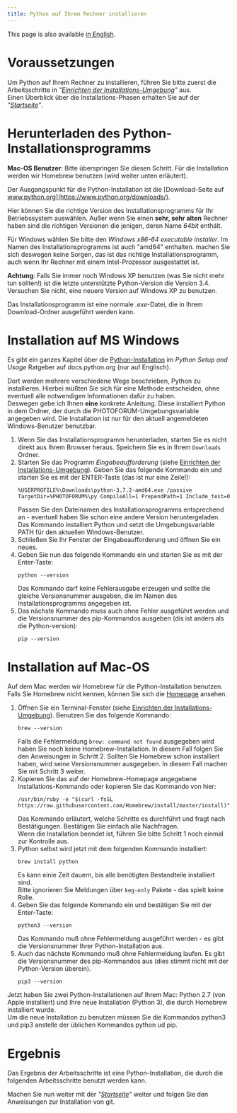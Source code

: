 ```yaml
---
title: Python auf Ihrem Rechner installieren
---
```


This page is also available [in English](../pythonsetup).

# Voraussetzungen

Um Python auf Ihrem Rechner zu installieren, führen Sie bitte zuerst die
Arbeitsschritte in
_"[Einrichten der Installations-Umgebung](../envsetup_de)"_ aus.   
Einen Überblick über die Installations-Phasen erhalten Sie auf der
_"[Startseite](../index_de)"_.

# Herunterladen des Python-Installationsprogramms

**Mac-OS Benutzer**: Bitte überspringen Sie diesen Schritt. Für die Installation
werden wir Homebrew benutzen (wird weiter unten erläutert).

Der Ausgangspunkt für die Python-Installation ist die
[Download-Seite auf www.python.org](https://www.python.org/downloads/).

Hier können Sie die richtige Version des Installationsprogramms für Ihr Betriebssystem
auswählen. Außer wenn Sie einen **sehr, sehr alten** Rechner haben sind die
richtigen Versionen die jenigen, deren Name _64bit_ enthält.

Für Windows wählen Sie bitte den *Windows x86-64 executable installer*.
Im Namen des Installationsprogramms ist auch "amd64" enthalten. machen Sie sich deswegen
keine Sorgen, das ist das richtige Installationsprogramm, auch wenn Ihr Rechner mit
einem Intel-Prozessor ausgestattet ist.

**Achtung**: Falls Sie immer noch Windows XP benutzen (was Sie nicht mehr tun sollten!)
ist die letzte unterstützte Python-Version die Version 3.4. Versuchen Sie nicht, eine
neuere Version auf Windows XP zu benutzen.

Das Installationsprogramm ist eine normale *.exe*-Datei, die in Ihrem Download-Ordner
ausgeführt werden kann.

# Installation auf MS Windows

Es gibt ein ganzes Kapitel über die
[Python-Installation](https://docs.python.org/3/using/windows.html) im
*Python Setup and Usage* Ratgeber auf docs.python.org (nur auf Englisch).

Dort werden mehrere verschiedene Wege beschrieben, Python zu installieren.
Hierbei müßten Sie sich für eine Methode entscheiden, ohne eventuell alle notwendigen
Informationen dafür zu haben.  
Deswegen gebe ich Ihnen **eine** konkrete Anleitung. Diese installiert Python in dem Ordner,
der durch die PHOTOFORUM-Umgebungsvariable angegeben wird. Die Installation ist nur
für den aktuell angemeldeten Windows-Benutzer benutzbar.

1. Wenn Sie das Installationsprogramm herunterladen, starten Sie es nicht direkt aus Ihrem
   Browser heraus. Speichern Sie es in Ihrem `Downloads` Ordner.
2. Starten Sie das Programm _Eingabeaufforderung_ (siehe [Einrichten der Installations-Umgebung](../envsetup_de)).
   Geben Sie das folgende Kommando ein und starten Sie es mit der ENTER-Taste (das ist nur eine Zeile!):   
   ```Shell
   %USERPROFILE%\Downloads\python-3.7.2-amd64.exe /passive TargetDir=%PHOTOFORUM%\py CompileAll=1 PrependPath=1 Include_test=0
   ```
   Passen Sie den Dateinamen des Installationsprogramms entsprechend an - eventuell haben
   Sie schon eine andere Version heruntergeladen.   
   Das Kommando installiert Python und setzt die Umgebungsvariable PATH für den aktuellen
   Windows-Benutzer.  
3. Schließen Sie Ihr Fenster der Eingabeaufforderung und öffnen Sie ein neues.
4. Geben Sie nun das folgende Kommando ein und starten Sie es mit der Enter-Taste:   
   ```Shell
   python --version
   ```
   Das Kommando darf keine Fehlerausgabe erzeugen und sollte die gleiche Versionsnummer ausgeben,
   die im Namen des Installationsprogramms angegeben ist.
5. Das nächste Kommando muss auch ohne Fehler ausgeführt werden und die Versionsnummer des
   pip-Kommandos ausgeben (dis ist anders als die Python-version):   
   ```Shell
   pip --version
   ```

# Installation auf Mac-OS

Auf dem Mac werden wir Homebrew für die Python-Installation benutzen. Falls Sie Homebrew
nicht kennen, können Sie sich die [Homepage](https://brew.sh/index_de) ansehen.

1. Öffnen Sie ein Terminal-Fenster (siehe [Einrichten der Installations-Umgebung](../envsetup_de)).
   Benutzen Sie das folgende Kommando:  
   ```Shell
   brew --version
   ```
   Falls die Fehlermeldung `brew: command not found` ausgegeben wird haben Sie noch keine
   Homebrew-Installation. In diesem Fall folgen Sie den Anweisungen in Schritt 2.
   Sollten Sie Homebrew schon installiert haben, wird seine Versionsnummer ausgegeben. In diesem Fall
   machen Sie mit Schritt 3 weiter.
2. Kopieren Sie das auf der Homebrew-Homepage angegebene Installations-Kommando oder kopieren Sie
   das Kommando von hier:   
   ```Shell
   /usr/bin/ruby -e "$(curl -fsSL https://raw.githubusercontent.com/Homebrew/install/master/install)"
   ```
   Das Kommando erläutert, welche Schritte es durchführt und fragt nach Bestätigungen.
   Bestätigen Sie einfach alle Nachfragen.   
   Wenn die Installation beendet ist, führen Sie bitte Schritt 1 noch einmal zur Kontrolle aus.
3. Python selbst wird jetzt mit dem folgenden Kommando installiert:   
   ```Shell
   brew install python
   ```
   Es kann einie Zeit dauern, bis alle benötigten Bestandteile installiert sind.   
   Bitte ignorieren Sie Meldungen über `keg-only` Pakete - das spielt keine Rolle.
4. Geben Sie das folgende Kommando ein und bestätigen Sie mit der Enter-Taste:   
   ```Shell
   python3 --version
   ```
   Das Kommando muß ohne Fehlermeldung ausgeführt werden - es gibt die Versionsnummer
   Ihrer Python-Installation aus.
5. Auch das nächste Kommando muß ohne Fehlermeldung laufen. Es gibt die Versionsnummer
   des pip-Kommandos aus (dies stimmt nicht mit der Python-Version überein).
   ```Shell
   pip3 --version
   ```

Jetzt haben Sie zwei Python-Installationen auf Ihrem Mac: Python 2.7 (von Apple installiert)
und Ihre neue Installation (Python 3), die durch Homebrew installiert wurde.   
Um die neue Installation zu benutzen müssen Sie die Kommandos python3 und pip3 anstelle der
üblichen Kommandos python ud pip.

# Ergebnis

Das Ergebnis der Arbeitsschritte ist eine Python-Installation, die durch die folgenden
Arbeitsschritte benutzt werden kann.

Machen Sie nun weiter mit der _"[Startseite](../index_de)"_ weiter und folgen Sie den Anweisungen
zur Installation von git.
